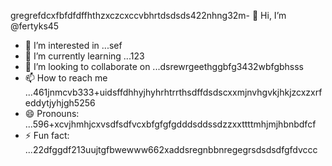 gregrefdcxfbfdfdffhthzxczcxccvbhrtdsdsds422nhng32m- 👋 Hi, I’m @fertyks45
- 👀 I’m interested in ...sef
- 🌱 I’m currently learning ...123
- 💞️ I’m looking to collaborate on ...dsrewrgeethggbfg3432wbfgbhsss
- 📫 How to reach me ...461jnmcvb333+uidsffdhhyjhyhrhtrrthsdffdsdscxxmjnvhgvkjhkjzcxzxrfeddytjyhjgh5256
- 😄 Pronouns: ...596+xcvjhmhjcxvsdfsdfvcxbfgfgfgdddsddssdzzxxttttmhjmjhbnbdfcf
- ⚡ Fun fact: ...22dfggdf213uujtgfbwewww662xaddsregnbbnregegrsdsdsdfgfdvccc
<!---rhtwqeddssdfgbdfgiuiuig554dsffxvcxcvcdgffgdgdfrtgfgf
fertyks/fertyks is a ✨ special ✨ repository becauseasf its 123README.md` (thsdfis file) appears on your GitHub profil4az5ewf5evc366dfgdfgcxvvcxxcv
You can click the Preview link to take a look at your changes.fwewwcvbvcbsfdcvbcvcvcvhthtthy
dvdvdfds
dsdgfdsfdsfds
